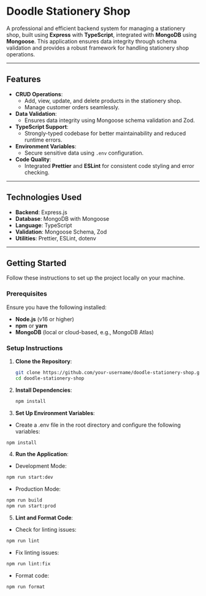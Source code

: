 # **Doodle Stationery Shop**

A professional and efficient backend system for managing a stationery shop, built using **Express** with **TypeScript**, integrated with **MongoDB** using **Mongoose**. This application ensures data integrity through schema validation and provides a robust framework for handling stationery shop operations.

---

## **Features**

- **CRUD Operations**:
  - Add, view, update, and delete products in the stationery shop.
  - Manage customer orders seamlessly.
- **Data Validation**:
  - Ensures data integrity using Mongoose schema validation and Zod.
- **TypeScript Support**:
  - Strongly-typed codebase for better maintainability and reduced runtime errors.
- **Environment Variables**:
  - Secure sensitive data using `.env` configuration.
- **Code Quality**:
  - Integrated **Prettier** and **ESLint** for consistent code styling and error checking.

---

## **Technologies Used**

- **Backend**: Express.js
- **Database**: MongoDB with Mongoose
- **Language**: TypeScript
- **Validation**: Mongoose Schema, Zod
- **Utilities**: Prettier, ESLint, dotenv

---

## **Getting Started**

Follow these instructions to set up the project locally on your machine.

### **Prerequisites**

Ensure you have the following installed:

- **Node.js** (v16 or higher)
- **npm** or **yarn**
- **MongoDB** (local or cloud-based, e.g., MongoDB Atlas)

### **Setup Instructions**

1. **Clone the Repository**:
   ```bash
   git clone https://github.com/your-username/doodle-stationery-shop.git
   cd doodle-stationery-shop
   ```
2. **Install Dependencies**:
   ```bash
   npm install
   ```
3. **Set Up Environment Variables**:

- Create a .env file in the root directory and configure the following variables:

```bash
npm install
```

4. **Run the Application**:

- Development Mode:

```bash
npm run start:dev
```

- Production Mode:

```bash
npm run build
npm run start:prod
```

5. **Lint and Format Code**:

- Check for linting issues:

```bash
npm run lint
```

- Fix linting issues:

```bash
npm run lint:fix
```

- Format code:

```bash
npm run format
```
